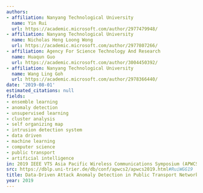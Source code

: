 ```yaml
---
authors:
- affiliation: Nanyang Technological University
  name: Yin Rui
  url: https://academic.microsoft.com/author/2977479948/
- affiliation: Nanyang Technological University
  name: Nicholas Heng Loong Wong
  url: https://academic.microsoft.com/author/2977807266/
- affiliation: Agency For Science Technology And Research
  name: Huaqun Guo
  url: https://academic.microsoft.com/author/3004450392/
- affiliation: Nanyang Technological University
  name: Wang Ling Goh
  url: https://academic.microsoft.com/author/2978366440/
date: '2019-08-01'
estimated_citations: null
fields:
- ensemble learning
- anomaly detection
- unsupervised learning
- cluster analysis
- self organizing map
- intrusion detection system
- data driven
- machine learning
- computer science
- public transport
- artificial intelligence
in: 2019 IEEE VTS Asia Pacific Wireless Communications Symposium (APWCS)
src: https://dblp.uni-trier.de/db/conf/apwcs2/apwcs2019.html#RuiWGG19
title: Data-Driven Attack Anomaly Detection in Public Transport Networks
year: 2019
---
```

